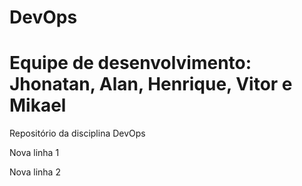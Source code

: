 # DevOps
# Equipe de desenvolvimento: Jhonatan, Alan, Henrique, Vitor e Mikael
Repositório da disciplina DevOps



Nova linha 1

Nova linha 2
